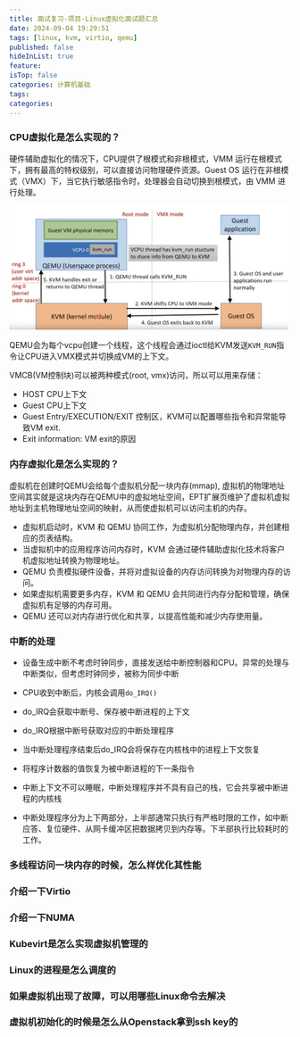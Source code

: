 ```yaml
---
title: 面试复习-项目-Linux虚拟化面试题汇总
date: 2024-09-04 19:29:51
tags: [linux, kvm, virtio, qemu]
published: false
hideInList: true
feature: 
isTop: false
categories: 计算机基础
tags:
categories:
---
```


### CPU虚拟化是怎么实现的？

硬件辅助虚拟化的情况下，CPU提供了根模式和非根模式，VMM 运行在根模式下，拥有最高的特权级别，可以直接访问物理硬件资源。Guest OS 运行在非根模式（VMX）下，当它执行敏感指令时，处理器会自动切换到根模式，由 VMM 进行处理。

<img src="/images/vcpu.png" width="500px" />

QEMU会为每个vcpu创建一个线程，这个线程会通过ioctl给KVM发送`KVM_RUN`指令让CPU进入VMX模式并切换成VM的上下文。

VMCB(VM控制块)可以被两种模式(root, vmx)访问，所以可以用来存储：

- HOST CPU上下文
- Guest CPU上下文
- Guest Entry/EXECUTION/EXIT 控制区，KVM可以配置哪些指令和异常能导致VM exit.
- Exit information: VM exit的原因

### 内存虚拟化是怎么实现的？

虚拟机在创建时QEMU会给每个虚拟机分配一块内存(mmap), 虚拟机的物理地址空间其实就是这块内存在QEMU中的虚拟地址空间，EPT扩展页维护了虚拟机虚拟地址到主机物理地址空间的映射，从而使虚拟机可以访问主机的内存。

- 虚拟机启动时，KVM 和 QEMU 协同工作，为虚拟机分配物理内存，并创建相应的页表结构。
- 当虚拟机中的应用程序访问内存时，KVM 会通过硬件辅助虚拟化技术将客户机虚拟地址转换为物理地址。
- QEMU 负责模拟硬件设备，并将对虚拟设备的内存访问转换为对物理内存的访问。
- 如果虚拟机需要更多内存，KVM 和 QEMU 会共同进行内存分配和管理，确保虚拟机有足够的内存可用。
- QEMU 还可以对内存进行优化和共享，以提高性能和减少内存使用量。


### 中断的处理
- 设备生成中断不考虑时钟同步，直接发送给中断控制器和CPU。异常的处理与中断类似，但考虑时钟同步，被称为同步中断
- CPU收到中断后，内核会调用`do_IRQ()`
- do_IRQ会获取中断号、保存被中断进程的上下文
- do_IRQ根据中断号获取对应的中断处理程序
- 当中断处理程序结束后do_IRQ会将保存在内核栈中的进程上下文恢复
- 将程序计数器的值恢复为被中断进程的下一条指令

- 中断上下文不可以睡眠，中断处理程序并不具有自己的栈，它会共享被中断进程的内核栈
- 中断处理程序分为上下两部分，上半部通常只执行有严格时限的工作，如中断应答、复位硬件、从网卡缓冲区把数据拷贝到内存等。下半部执行比较耗时的工作。


### 多线程访问一块内存的时候，怎么样优化其性能

### 介绍一下Virtio

### 介绍一下NUMA

### Kubevirt是怎么实现虚拟机管理的

### Linux的进程是怎么调度的

### 如果虚拟机出现了故障，可以用哪些Linux命令去解决

### 虚拟机初始化的时候是怎么从Openstack拿到ssh key的


